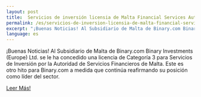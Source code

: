 ```yaml
---
layout: post
title:  Servicios de inversión licensia de Malta Financial Services Authority
permalink: /es/servicios-de-inversion-licensia-de-malta-financial-services-authority/
excerpt: "¡Buenas Noticias! Al Subsidiario de Malta de Binary.com Binary Investments (Europe) Ltd. se le ha concedido una licencia de Categoría 3 para Servicios de..."
language: es
---
```



¡Buenas Noticias! Al Subsidiario de Malta de Binary.com Binary Investments (Europe) Ltd. se le ha concedido una licencia de Categoría 3 para Servicios de Inversión por la Autoridad de Servicios Financieros de Malta. Este es otro hito para Binary.com a medida que continúa reafirmando su posición como líder del sector.


[Leer Más!](https://www.binary.com/group-history?l=ES&utm_medium=social&utm_source=blog&utm_content=whatsnew&utm_campaign=whatsnew)
